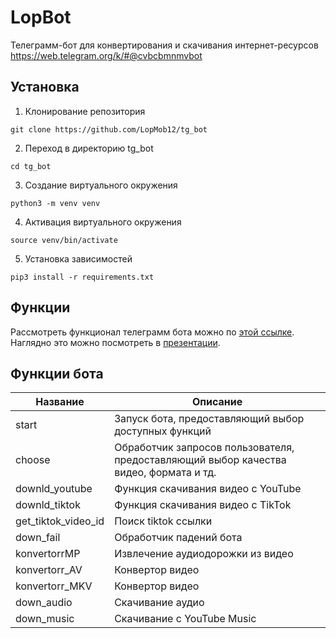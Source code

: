 # LopBot
Телеграмм-бот для конвертирования и скачивания интернет-ресурсов
https://web.telegram.org/k/#@cvbcbmnmvbot

## Установка

1. Клонирование репозитория 

```git clone https://github.com/LopMob12/tg_bot```

2. Переход в директорию tg_bot

```cd tg_bot```

3. Создание виртуального окружения

```python3 -m venv venv```

4. Активация виртуального окружения

```source venv/bin/activate```

5. Установка зависимостей

```pip3 install -r requirements.txt```


## Функции
Рассмотреть функционал телеграмм бота можно по [этой ссылке](./doc/tk.docx).
Наглядно это можно посмотреть в [презентации](./doc/presentation.pptx).

## Функции бота
| Название | Описание                                                        |
|----------|-----------------------------------------------------------------|
| start	   | Запуск бота, предоставляющий выбор доступных функций            |
| choose   | Обработчик запросов пользователя, предоставляющий выбор качества видео, формата и тд.|
| downld_youtube | Функция скачивания видео с YouTube                             |
| downld_tiktok	   | Функция скачивания видео с TikTok                                        |
| get_tiktok_video_id | Поиск tiktok ссылки                                   |
| down_fail | Обработчик падений бота                                              |
| konvertorrMP	   | Извлечение аудиодорожки из видео         |
| konvertorr_AV | Конвертор видео |
| konvertorr_MKV   | Конвертор видео                                   |
| down_audio	   | Скачивание аудио      |
| down_music	   | Скачивание с YouTube Music                                               |

